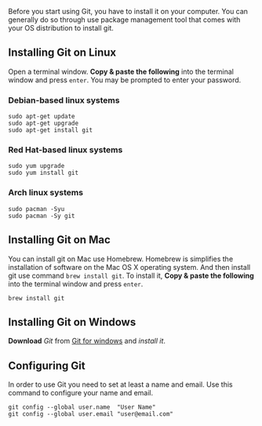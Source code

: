 Before you start using Git, you have to install it on your computer. You can generally do so through use package management tool that comes with your OS distribution to install git.

## Installing Git on Linux
Open a terminal window. **Copy & paste the following** into the terminal window and press `enter`. You may be prompted to enter your password.

### Debian-based linux systems

```
sudo apt-get update
sudo apt-get upgrade
sudo apt-get install git
```

### Red Hat-based linux systems

```
sudo yum upgrade
sudo yum install git
```

### Arch linux systems

```
sudo pacman -Syu
sudo pacman -Sy git
```

## Installing Git on Mac

You can install git on Mac use Homebrew. Homebrew is simplifies the installation of software on the Mac OS X operating system. And then install git use command `brew install git`. To install it, **Copy & paste the following** into the terminal window and press `enter`.

```
brew install git
```

## Installing Git on Windows
**Download** *Git* from [Git for windows](https://git-scm.com/download/win) and *install it*.

## Configuring Git
In order to use Git you need to set at least a name and email. Use this command to configure your name and email.

```
git config --global user.name  "User Name"
git config --global user.email "user@email.com"
```